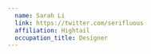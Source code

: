 ```yaml
---
  name: Sarah Li
  link: https://twitter.com/serifluous
  affiliation: Hightail
  occupation_title: Designer
---
```

